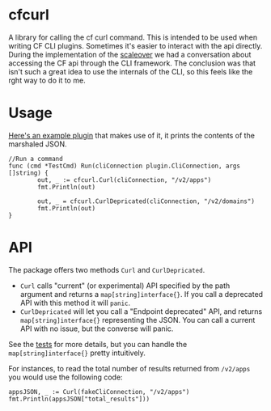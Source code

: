 cfcurl
======

A library for calling the cf curl command. This is intended to be used when
writing CF CLI plugins. Sometimes it's easier to interact with the api directly.
During the implementation of the
[scaleover](https://github.com/krujos/scaleover-plugin/) we had a conversation
about accessing the CF api through the CLI framework. The conclusion was that
isn't such a great idea to use the internals of the CLI, so this feels like the
rght way to do it to me.

# Usage
[Here's an example plugin](https://github.com/krujos/cfcurl-testplugin) that makes use of it, it prints the contents of the marshaled JSON. 

```
//Run a command
func (cmd *TestCmd) Run(cliConnection plugin.CliConnection, args []string) {
        out, _ := cfcurl.Curl(cliConnection, "/v2/apps")
        fmt.Println(out)

        out, _ = cfcurl.CurlDepricated(cliConnection, "/v2/domains")
        fmt.Println(out)
}

```

# API
The package offers two methods `Curl` and `CurlDepricated`.

* `Curl` calls "current" (or experimental) API specified by the path argument and returns a `map[string]interface{}`. If you call a deprecated API with this method it will `panic`.
* `CurlDepricated` will let you call a "Endpoint deprecated" API, and returns `map[string]interface{}` representing the JSON. You can call a current API with no issue, but the converse will panic. 

See the [tests](https://github.com/krujos/cfcurl/blob/master/cfcurl_test.go) for more details, but you can handle the `map[string]interface{}` pretty intuitively. 

For instances, to read the total number of results returned from `/v2/apps` you would use the following code:

```
appsJSON, _ := Curl(fakeCliConnection, "/v2/apps")
fmt.Println(appsJSON["total_results"]))
```
